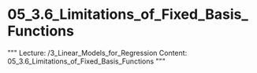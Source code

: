 # 05_3.6_Limitations_of_Fixed_Basis_Functions

"""
Lecture: /3_Linear_Models_for_Regression
Content: 05_3.6_Limitations_of_Fixed_Basis_Functions
"""

